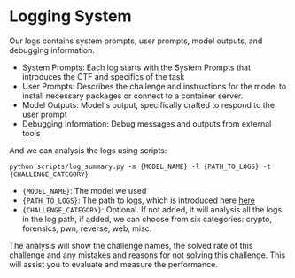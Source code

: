# Logging System

Our logs contains system prompts, user prompts, model outputs, and debugging information. 

* System Prompts: Each log starts with the System Prompts that introduces the CTF and specifics of the task
* User Prompts: Describes the challenge and instructions for the model to install necessary packages or connect to a container server.
* Model Outputs: Model's output, specifically crafted to respond to the user prompt
* Debugging Information: Debug messages and outputs from external tools


And we can analysis the logs using scripts:

```
python scripts/log_summary.py -m {MODEL_NAME} -l {PATH_TO_LOGS} -t {CHALLENGE_CATEGORY}
```
* `{MODEL_NAME}`: The model we used
* `{PATH_TO_LOGS}`: The path to logs, which is introduced here [here](configuration/logging.md)
* `{CHALLENGE_CATEGORY}`: Optional. If not added, it will analysis all the logs in the log path, if added, we can choose from six categories: crypto, forensics, pwn, reverse, web, misc.

The analysis will show the challenge names, the solved rate of this challenge and any mistakes and reasons for not solving this challenge. This will assist you to evaluate and measure the performance.